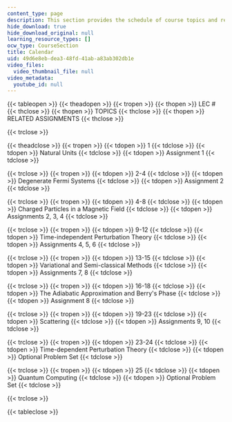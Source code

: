 ```yaml
---
content_type: page
description: This section provides the schedule of course topics and related assignments.
hide_download: true
hide_download_original: null
learning_resource_types: []
ocw_type: CourseSection
title: Calendar
uid: 49d6e8eb-dea3-48fd-41ab-a83ab302db1e
video_files:
  video_thumbnail_file: null
video_metadata:
  youtube_id: null
---
```


{{< tableopen >}}
{{< theadopen >}}
{{< tropen >}}
{{< thopen >}}
LEC #
{{< thclose >}}
{{< thopen >}}
TOPICS
{{< thclose >}}
{{< thopen >}}
RELATED ASSIGNMENTS
{{< thclose >}}

{{< trclose >}}

{{< theadclose >}}
{{< tropen >}}
{{< tdopen >}}
1
{{< tdclose >}}
{{< tdopen >}}
Natural Units
{{< tdclose >}}
{{< tdopen >}}
Assignment 1
{{< tdclose >}}

{{< trclose >}}
{{< tropen >}}
{{< tdopen >}}
2-4
{{< tdclose >}}
{{< tdopen >}}
Degenerate Fermi Systems
{{< tdclose >}}
{{< tdopen >}}
Assignment 2
{{< tdclose >}}

{{< trclose >}}
{{< tropen >}}
{{< tdopen >}}
4-8
{{< tdclose >}}
{{< tdopen >}}
Charged Particles in a Magnetic Field
{{< tdclose >}}
{{< tdopen >}}
Assignments 2, 3, 4
{{< tdclose >}}

{{< trclose >}}
{{< tropen >}}
{{< tdopen >}}
9-12
{{< tdclose >}}
{{< tdopen >}}
Time-independent Perturbation Theory
{{< tdclose >}}
{{< tdopen >}}
Assignments 4, 5, 6
{{< tdclose >}}

{{< trclose >}}
{{< tropen >}}
{{< tdopen >}}
13-15
{{< tdclose >}}
{{< tdopen >}}
Variational and Semi-classical Methods
{{< tdclose >}}
{{< tdopen >}}
Assignments 7, 8
{{< tdclose >}}

{{< trclose >}}
{{< tropen >}}
{{< tdopen >}}
16-18
{{< tdclose >}}
{{< tdopen >}}
The Adiabatic Approximation and Berry's Phase
{{< tdclose >}}
{{< tdopen >}}
Assignment 8
{{< tdclose >}}

{{< trclose >}}
{{< tropen >}}
{{< tdopen >}}
19-23
{{< tdclose >}}
{{< tdopen >}}
Scattering
{{< tdclose >}}
{{< tdopen >}}
Assignments 9, 10
{{< tdclose >}}

{{< trclose >}}
{{< tropen >}}
{{< tdopen >}}
23-24
{{< tdclose >}}
{{< tdopen >}}
Time-dependent Perturbation Theory
{{< tdclose >}}
{{< tdopen >}}
Optional Problem Set
{{< tdclose >}}

{{< trclose >}}
{{< tropen >}}
{{< tdopen >}}
25
{{< tdclose >}}
{{< tdopen >}}
Quantum Computing
{{< tdclose >}}
{{< tdopen >}}
Optional Problem Set
{{< tdclose >}}

{{< trclose >}}

{{< tableclose >}}